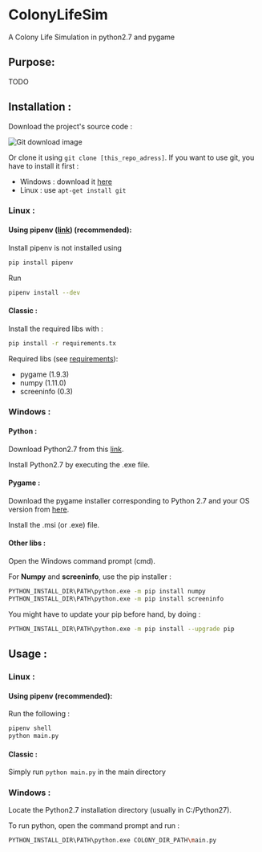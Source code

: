 # ColonyLifeSim

A Colony Life Simulation in python2.7 and pygame

## Purpose:

TODO

## Installation :

Download the project's source code :

![Git download image](https://www.infragistics.com/community/cfs-filesystemfile/__key/CommunityServer.Blogs.Components.WeblogFiles/dhananjay_5F00_kumar.visualstudiogithib/0285.img3.png)

Or clone it using `git clone [this_repo_adress]`. 
If you want to use git, you have to install it first :
* Windows : download it [here](https://git-scm.com/downloads)
* Linux : use `apt-get install git`

### Linux :

#### Using pipenv ([link](https://github.com/pypa/pipenv)) (recommended):

Install pipenv is not installed using 
```sh
pip install pipenv
```

Run 
```sh
pipenv install --dev
```

#### Classic :

Install the required libs with :
```sh
pip install -r requirements.tx
```

Required libs (see [requirements](./requirements.txt)):
* pygame (1.9.3)
* numpy (1.11.0)
* screeninfo (0.3)

### Windows :

#### Python :

Download Python2.7 from this [link](https://www.python.org/download/releases/2.7/).

Install Python2.7 by executing the .exe file.

#### Pygame :

Download the pygame installer corresponding to Python 2.7 and your OS version from [here](https://www.pygame.org/download.shtml).

Install the .msi (or .exe) file.

#### Other libs :

Open the Windows command prompt (cmd).

For __Numpy__ and __screeninfo__, use the pip installer :

```sh
PYTHON_INSTALL_DIR\PATH\python.exe -m pip install numpy
PYTHON_INSTALL_DIR\PATH\python.exe -m pip install screeninfo
```

You might have to update your pip before hand, by doing :

```sh
PYTHON_INSTALL_DIR\PATH\python.exe -m pip install --upgrade pip
```

## Usage :

### Linux :

#### Using pipenv (recommended):

Run the following :

```sh
pipenv shell
python main.py
```

#### Classic :

Simply run
`python main.py`
in the main directory


### Windows :

Locate the Python2.7 installation directory (usually in C:/Python27). 

To run python, open the command prompt and run :

```sh
PYTHON_INSTALL_DIR\PATH\python.exe COLONY_DIR_PATH\main.py
```
